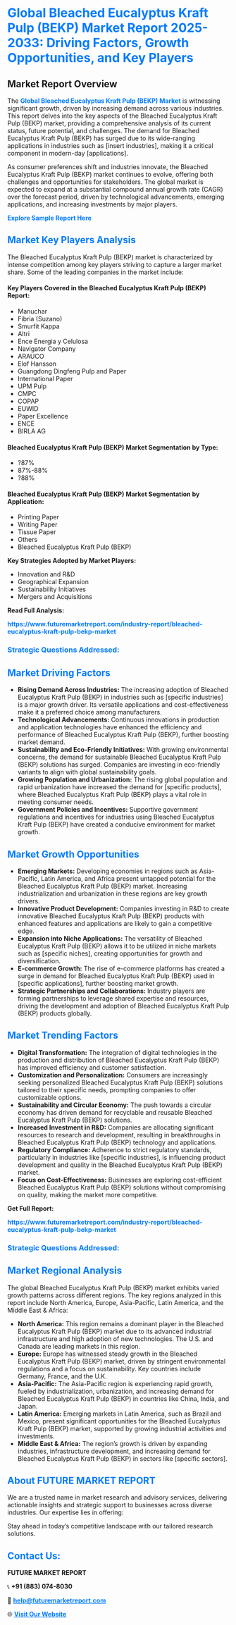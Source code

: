 <h1 style="color: #007BFF;">Global Bleached Eucalyptus Kraft Pulp (BEKP) Market Report 2025-2033: Driving Factors, Growth Opportunities, and Key Players</h1>

<section id="overview">
<h2>Market Report Overview</h2>
<p>The <a href="https://www.futuremarketreport.com/industry-report/bleached-eucalyptus-kraft-pulp-bekp-market" style="color: #007BFF; text-decoration: none;"><strong>Global Bleached Eucalyptus Kraft Pulp (BEKP) Market</strong></a> is witnessing significant growth, driven by increasing demand across various industries. This report delves into the key aspects of the Bleached Eucalyptus Kraft Pulp (BEKP) market, providing a comprehensive analysis of its current status, future potential, and challenges. The demand for Bleached Eucalyptus Kraft Pulp (BEKP) has surged due to its wide-ranging applications in industries such as [insert industries], making it a critical component in modern-day [applications].</p>
<p>As consumer preferences shift and industries innovate, the Bleached Eucalyptus Kraft Pulp (BEKP) market continues to evolve, offering both challenges and opportunities for stakeholders. The global market is expected to expand at a substantial compound annual growth rate (CAGR) over the forecast period, driven by technological advancements, emerging applications, and increasing investments by major players.</p>
</section>

<section id="overview">
<p><a href="https://www.futuremarketreport.com/request-sample/reportId=112013" style="color: #007BFF; text-decoration: none;"><strong>Explore Sample Report Here</strong></a></p>
</section>

<section id="key-players">
<h2 style="color: #007BFF;">Market Key Players Analysis</h2>
<p>The Bleached Eucalyptus Kraft Pulp (BEKP) market is characterized by intense competition among key players striving to capture a larger market share. Some of the leading companies in the market include:</p>
<h4>Key Players Covered in the Bleached Eucalyptus Kraft Pulp (BEKP) Report:</h4>
<ul><li>Manuchar</li><li>Fibria (Suzano)</li><li>Smurfit Kappa</li><li>Altri</li><li>Ence Energia y Celulosa</li><li>Navigator Company</li><li>ARAUCO</li><li>Elof Hansson</li><li>Guangdong Dingfeng Pulp and Paper</li><li>International Paper</li><li>UPM Pulp</li><li>CMPC</li><li>COPAP</li><li>EUWID</li><li>Paper Excellence</li><li>ENCE</li><li>BIRLA AG</li></ul>
<h4>Bleached Eucalyptus Kraft Pulp (BEKP) Market Segmentation by Type:</h4>
<ul><li>?87%</li><li>87%-88%</li><li>?88%</li></ul>

<h4>Bleached Eucalyptus Kraft Pulp (BEKP) Market Segmentation by Application:</h4>
<ul><li>Printing Paper</li><li>Writing Paper</li><li>Tissue Paper</li><li>Others</li><li>Bleached Eucalyptus Kraft Pulp (BEKP)</li></ul>
<p><strong>Key Strategies Adopted by Market Players:</strong></p>
<ul>
<li>Innovation and R&D</li>
<li>Geographical Expansion</li>
<li>Sustainability Initiatives</li>
<li>Mergers and Acquisitions</li>
</ul>
</section>

<section>
<p><strong>Read Full Analysis: </strong></p><a href="https://www.futuremarketreport.com/industry-report/bleached-eucalyptus-kraft-pulp-bekp-market" style="color: #007BFF; text-decoration: none;"><strong>https://www.futuremarketreport.com/industry-report/bleached-eucalyptus-kraft-pulp-bekp-market</strong></a>
<h3 style="color: #007BFF;">Strategic Questions Addressed:</h3>
</section>

<section id="driving-factors">
<h2 style="color: #007BFF;">Market Driving Factors</h2>
<ul>
<li><strong>Rising Demand Across Industries:</strong> The increasing adoption of Bleached Eucalyptus Kraft Pulp (BEKP) in industries such as [specific industries] is a major growth driver. Its versatile applications and cost-effectiveness make it a preferred choice among manufacturers.</li>
<li><strong>Technological Advancements:</strong> Continuous innovations in production and application technologies have enhanced the efficiency and performance of Bleached Eucalyptus Kraft Pulp (BEKP), further boosting market demand.</li>
<li><strong>Sustainability and Eco-Friendly Initiatives:</strong> With growing environmental concerns, the demand for sustainable Bleached Eucalyptus Kraft Pulp (BEKP) solutions has surged. Companies are investing in eco-friendly variants to align with global sustainability goals.</li>
<li><strong>Growing Population and Urbanization:</strong> The rising global population and rapid urbanization have increased the demand for [specific products], where Bleached Eucalyptus Kraft Pulp (BEKP) plays a vital role in meeting consumer needs.</li>
<li><strong>Government Policies and Incentives:</strong> Supportive government regulations and incentives for industries using Bleached Eucalyptus Kraft Pulp (BEKP) have created a conducive environment for market growth.</li>
</ul>
</section>

<section id="growth-opportunities">
<h2 style="color: #007BFF;">Market Growth Opportunities</h2>
<ul>
<li><strong>Emerging Markets:</strong> Developing economies in regions such as Asia-Pacific, Latin America, and Africa present untapped potential for the Bleached Eucalyptus Kraft Pulp (BEKP) market. Increasing industrialization and urbanization in these regions are key growth drivers.</li>
<li><strong>Innovative Product Development:</strong> Companies investing in R&D to create innovative Bleached Eucalyptus Kraft Pulp (BEKP) products with enhanced features and applications are likely to gain a competitive edge.</li>
<li><strong>Expansion into Niche Applications:</strong> The versatility of Bleached Eucalyptus Kraft Pulp (BEKP) allows it to be utilized in niche markets such as [specific niches], creating opportunities for growth and diversification.</li>
<li><strong>E-commerce Growth:</strong> The rise of e-commerce platforms has created a surge in demand for Bleached Eucalyptus Kraft Pulp (BEKP) used in [specific applications], further boosting market growth.</li>
<li><strong>Strategic Partnerships and Collaborations:</strong> Industry players are forming partnerships to leverage shared expertise and resources, driving the development and adoption of Bleached Eucalyptus Kraft Pulp (BEKP) products globally.</li>
</ul>
</section>

<section id="trending-factors">
<h2 style="color: #007BFF;">Market Trending Factors</h2>
<ul>
<li><strong>Digital Transformation:</strong> The integration of digital technologies in the production and distribution of Bleached Eucalyptus Kraft Pulp (BEKP) has improved efficiency and customer satisfaction.</li>
<li><strong>Customization and Personalization:</strong> Consumers are increasingly seeking personalized Bleached Eucalyptus Kraft Pulp (BEKP) solutions tailored to their specific needs, prompting companies to offer customizable options.</li>
<li><strong>Sustainability and Circular Economy:</strong> The push towards a circular economy has driven demand for recyclable and reusable Bleached Eucalyptus Kraft Pulp (BEKP) solutions.</li>
<li><strong>Increased Investment in R&D:</strong> Companies are allocating significant resources to research and development, resulting in breakthroughs in Bleached Eucalyptus Kraft Pulp (BEKP) technology and applications.</li>
<li><strong>Regulatory Compliance:</strong> Adherence to strict regulatory standards, particularly in industries like [specific industries], is influencing product development and quality in the Bleached Eucalyptus Kraft Pulp (BEKP) market.</li>
<li><strong>Focus on Cost-Effectiveness:</strong> Businesses are exploring cost-efficient Bleached Eucalyptus Kraft Pulp (BEKP) solutions without compromising on quality, making the market more competitive.</li>
</ul>
</section>

<section>
<p><strong>Get Full Report: </strong></p><a href="https://www.futuremarketreport.com/industry-report/bleached-eucalyptus-kraft-pulp-bekp-market" style="color: #007BFF; text-decoration: none;"><strong>https://www.futuremarketreport.com/industry-report/bleached-eucalyptus-kraft-pulp-bekp-market</strong></a>
<h3 style="color: #007BFF;">Strategic Questions Addressed:</h3>
</section>


<section id="regional-analysis">
<h2 style="color: #007BFF;">Market Regional Analysis</h2>
<p>The global Bleached Eucalyptus Kraft Pulp (BEKP) market exhibits varied growth patterns across different regions. The key regions analyzed in this report include North America, Europe, Asia-Pacific, Latin America, and the Middle East & Africa:</p>
<ul>
<li><strong>North America:</strong> This region remains a dominant player in the Bleached Eucalyptus Kraft Pulp (BEKP) market due to its advanced industrial infrastructure and high adoption of new technologies. The U.S. and Canada are leading markets in this region.</li>
<li><strong>Europe:</strong> Europe has witnessed steady growth in the Bleached Eucalyptus Kraft Pulp (BEKP) market, driven by stringent environmental regulations and a focus on sustainability. Key countries include Germany, France, and the U.K.</li>
<li><strong>Asia-Pacific:</strong> The Asia-Pacific region is experiencing rapid growth, fueled by industrialization, urbanization, and increasing demand for Bleached Eucalyptus Kraft Pulp (BEKP) in countries like China, India, and Japan.</li>
<li><strong>Latin America:</strong> Emerging markets in Latin America, such as Brazil and Mexico, present significant opportunities for the Bleached Eucalyptus Kraft Pulp (BEKP) market, supported by growing industrial activities and investments.</li>
<li><strong>Middle East & Africa:</strong> The region’s growth is driven by expanding industries, infrastructure development, and increasing demand for Bleached Eucalyptus Kraft Pulp (BEKP) in sectors like [specific sectors].</li>
</ul>
</section>

<footer>
<h2 style="color: #007BFF;">About FUTURE MARKET REPORT</h2>
<p>We are a trusted name in market research and advisory services, delivering actionable insights and strategic support to businesses across diverse industries. Our expertise lies in offering:</p>

<p>Stay ahead in today’s competitive landscape with our tailored research solutions.</p>

<h2 style="color: #007BFF;">Contact Us:</h2>
<p><strong>FUTURE MARKET REPORT</strong></p>
<p>📞 <strong>+91 (883) 074-8030</strong></p>
<p>📧 <strong><a href="mailto:help@futuremarketreport.com" style="color: #007BFF;">help@futuremarketreport.com</a></strong></p>
<p>🌐 <strong><a href="https://www.futuremarketreport.com/" style="color: #007BFF;">Visit Our Website</a></strong></p>
</footer>